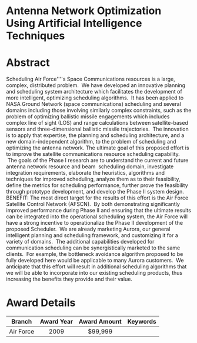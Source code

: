 
Antenna Network Optimization Using Artificial Intelligence Techniques
=====================================================================

# Abstract


Scheduling Air Force&apos;&apos;&apos;&apos;s Space Communications resources is a large, complex, distributed problem.  We have developed an innovative planning and scheduling system architecture which facilitates the development of more intelligent, optimizing scheduling algorithms.  It has been applied to NASA Ground Network (space communications) scheduling and several domains including those involving similarly complex constraints, such as the problem of optimizing ballistic missile engagements which includes complex line of sight (LOS) and range calculations between satellite-based sensors and three-dimensional ballistic missile trajectories.  The innovation is to apply that expertise, the planning and scheduling architecture, and a new domain-independent algorithm, to the problem of scheduling and optimizing the antenna network. The ultimate goal of this proposed effort is to improve the satellite communications resource scheduling capability.  The goals of the Phase I research are to understand the current and future antenna network resource and beam  scheduling domain, investigate integration requirements, elaborate the heuristics, algorithms and techniques for improved scheduling, analyze them as to their feasibility, define the metrics for scheduling performance, further prove the feasibility through prototype development, and develop the Phase II system design.  BENEFIT: The most direct target for the results of this effort is the Air Force Satellite Control Network (AFSCN).  By both demonstrating significantly improved performance during Phase II and ensuring that the ultimate results can be integrated into the operational scheduling system, the Air Force will have a strong incentive to operationalize the Phase II development of the proposed Scheduler.  We are already marketing Aurora, our general intelligent planning and scheduling framework, and customizing it for a variety of domains.  The additional capabilities developed for communication scheduling can be synergistically marketed to the same clients.  For example, the bottleneck avoidance algorithm proposed to be fully developed here would be applicable to many Aurora customers.  We anticipate that this effort will result in additional scheduling algorithms that we will be able to incorporate into our existing scheduling products, thus increasing the benefits they provide and their value.  

# Award Details

|Branch|Award Year|Award Amount|Keywords|
| :---: | :---: | :---: | :---: |
|Air Force|2009|$99,999||
